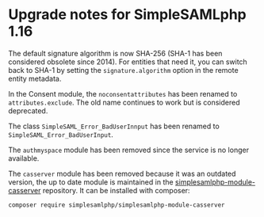 # Upgrade notes for SimpleSAMLphp 1.16

The default signature algorithm is now SHA-256 (SHA-1 has been considered
obsolete since 2014). For entities that need it, you can switch back to
SHA-1 by setting the `signature.algorithm` option in the remote entity
metadata.

In the Consent module, the `noconsentattributes` has been renamed to
`attributes.exclude`. The old name continues to work but is considered
deprecated.

The class `SimpleSAML_Error_BadUserInnput` has been renamed to
`SimpleSAML_Error_BadUserInput`.

The `authmyspace` module has been removed since the service is no longer
available.

The `casserver` module has been removed because it was an outdated version,
the up to date module is maintained in the
[simplesamlphp-module-casserver](https://github.com/simplesamlphp/simplesamlphp-module-casserver)
repository. It can be installed with composer:

```bash
composer require simplesamlphp/simplesamlphp-module-casserver
```
